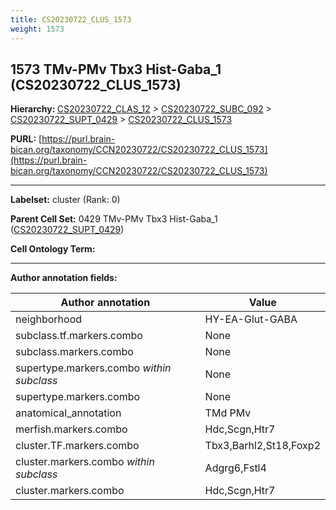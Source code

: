 ```yaml
---
title: CS20230722_CLUS_1573
weight: 1573
---
```

## 1573 TMv-PMv Tbx3 Hist-Gaba_1 (CS20230722_CLUS_1573)
<b>Hierarchy: </b>
[CS20230722_CLAS_12](../CS20230722_CLAS_12) >
[CS20230722_SUBC_092](../CS20230722_SUBC_092) >
[CS20230722_SUPT_0429](../CS20230722_SUPT_0429) >
[CS20230722_CLUS_1573](../CS20230722_CLUS_1573)

**PURL:** [https://purl.brain-bican.org/taxonomy/CCN20230722/CS20230722_CLUS_1573](https://purl.brain-bican.org/taxonomy/CCN20230722/CS20230722_CLUS_1573)

---


**Labelset:** cluster (Rank: 0)

**Parent Cell Set:** 0429 TMv-PMv Tbx3 Hist-Gaba_1 ([CS20230722_SUPT_0429](../CS20230722_SUPT_0429))



**Cell Ontology Term:** 

[MARKER GENES.]: #


---

[TRANSFERRED ANNOTATIONS.]: #


[AUTHOR ANNOTATION FIELDS.]: #


**Author annotation fields:**

| Author annotation | Value |
|-------------------|-------|
|neighborhood|HY-EA-Glut-GABA|
|subclass.tf.markers.combo|None|
|subclass.markers.combo|None|
|supertype.markers.combo _within subclass_|None|
|supertype.markers.combo|None|
|anatomical_annotation|TMd PMv|
|merfish.markers.combo|Hdc,Scgn,Htr7|
|cluster.TF.markers.combo|Tbx3,Barhl2,St18,Foxp2|
|cluster.markers.combo _within subclass_|Adgrg6,Fstl4|
|cluster.markers.combo|Hdc,Scgn,Htr7|
